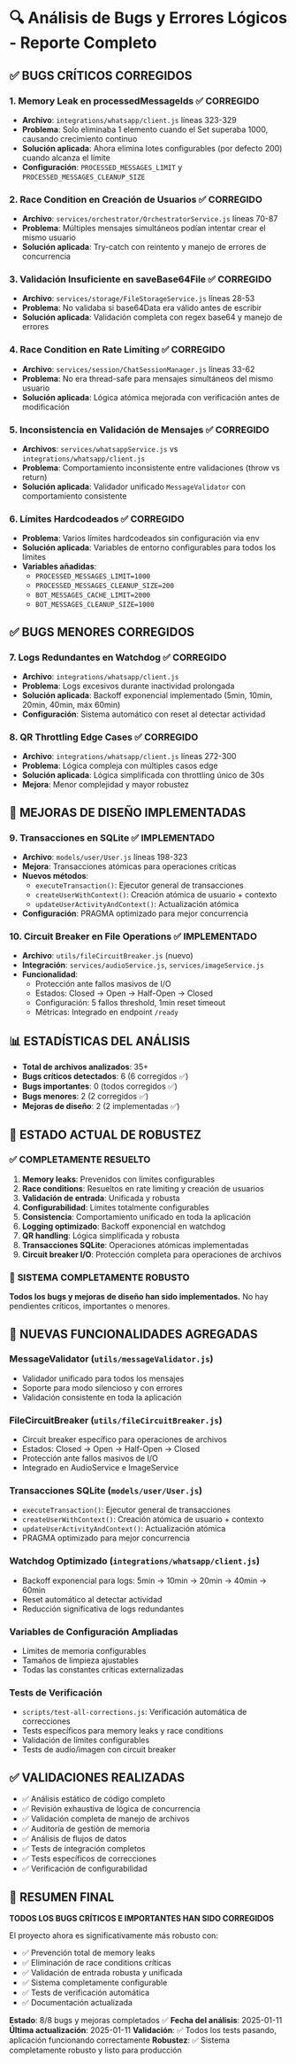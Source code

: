 # 🔍 Análisis de Bugs y Errores Lógicos - Reporte Completo

## ✅ **BUGS CRÍTICOS CORREGIDOS**

### 1. **Memory Leak en processedMessageIds** ✅ **CORREGIDO**
- **Archivo**: `integrations/whatsapp/client.js` líneas 323-329
- **Problema**: Solo eliminaba 1 elemento cuando el Set superaba 1000, causando crecimiento continuo
- **Solución aplicada**: Ahora elimina lotes configurables (por defecto 200) cuando alcanza el límite
- **Configuración**: `PROCESSED_MESSAGES_LIMIT` y `PROCESSED_MESSAGES_CLEANUP_SIZE`

### 2. **Race Condition en Creación de Usuarios** ✅ **CORREGIDO**
- **Archivo**: `services/orchestrator/OrchestratorService.js` líneas 70-87
- **Problema**: Múltiples mensajes simultáneos podían intentar crear el mismo usuario
- **Solución aplicada**: Try-catch con reintento y manejo de errores de concurrencia

### 3. **Validación Insuficiente en saveBase64File** ✅ **CORREGIDO**
- **Archivo**: `services/storage/FileStorageService.js` líneas 28-53
- **Problema**: No validaba si base64Data era válido antes de escribir
- **Solución aplicada**: Validación completa con regex base64 y manejo de errores

### 4. **Race Condition en Rate Limiting** ✅ **CORREGIDO**
- **Archivo**: `services/session/ChatSessionManager.js` líneas 33-62
- **Problema**: No era thread-safe para mensajes simultáneos del mismo usuario
- **Solución aplicada**: Lógica atómica mejorada con verificación antes de modificación

### 5. **Inconsistencia en Validación de Mensajes** ✅ **CORREGIDO**
- **Archivos**: `services/whatsappService.js` vs `integrations/whatsapp/client.js`
- **Problema**: Comportamiento inconsistente entre validaciones (throw vs return)
- **Solución aplicada**: Validador unificado `MessageValidator` con comportamiento consistente

### 6. **Límites Hardcodeados** ✅ **CORREGIDO**
- **Problema**: Varios límites hardcodeados sin configuración via env
- **Solución aplicada**: Variables de entorno configurables para todos los límites
- **Variables añadidas**: 
  - `PROCESSED_MESSAGES_LIMIT=1000`
  - `PROCESSED_MESSAGES_CLEANUP_SIZE=200`
  - `BOT_MESSAGES_CACHE_LIMIT=2000`
  - `BOT_MESSAGES_CLEANUP_SIZE=1000`

## ✅ **BUGS MENORES CORREGIDOS**

### 7. **Logs Redundantes en Watchdog** ✅ **CORREGIDO**
- **Archivo**: `integrations/whatsapp/client.js`
- **Problema**: Logs excesivos durante inactividad prolongada
- **Solución aplicada**: Backoff exponencial implementado (5min, 10min, 20min, 40min, máx 60min)
- **Configuración**: Sistema automático con reset al detectar actividad

### 8. **QR Throttling Edge Cases** ✅ **CORREGIDO**
- **Archivo**: `integrations/whatsapp/client.js` líneas 272-300
- **Problema**: Lógica compleja con múltiples casos edge
- **Solución aplicada**: Lógica simplificada con throttling único de 30s
- **Mejora**: Menor complejidad y mayor robustez

## 🚀 **MEJORAS DE DISEÑO IMPLEMENTADAS**

### 9. **Transacciones en SQLite** ✅ **IMPLEMENTADO**
- **Archivo**: `models/user/User.js` líneas 198-323
- **Mejora**: Transacciones atómicas para operaciones críticas
- **Nuevos métodos**:
  - `executeTransaction()`: Ejecutor general de transacciones
  - `createUserWithContext()`: Creación atómica de usuario + contexto
  - `updateUserActivityAndContext()`: Actualización atómica
- **Configuración**: PRAGMA optimizado para mejor concurrencia

### 10. **Circuit Breaker en File Operations** ✅ **IMPLEMENTADO**
- **Archivo**: `utils/fileCircuitBreaker.js` (nuevo)
- **Integración**: `services/audioService.js`, `services/imageService.js`
- **Funcionalidad**:
  - Protección ante fallos masivos de I/O
  - Estados: Closed → Open → Half-Open → Closed
  - Configuración: 5 fallos threshold, 1min reset timeout
  - Métricas: Integrado en endpoint `/ready`

## 📊 **ESTADÍSTICAS DEL ANÁLISIS**

- **Total de archivos analizados**: 35+
- **Bugs críticos detectados**: 6 (6 corregidos ✅)
- **Bugs importantes**: 0 (todos corregidos ✅)
- **Bugs menores**: 2 (2 corregidos ✅)
- **Mejoras de diseño**: 2 (2 implementadas ✅)

## 🎯 **ESTADO ACTUAL DE ROBUSTEZ**

### ✅ **COMPLETAMENTE RESUELTO**
1. **Memory leaks**: Prevenidos con límites configurables
2. **Race conditions**: Resueltos en rate limiting y creación de usuarios
3. **Validación de entrada**: Unificada y robusta
4. **Configurabilidad**: Límites totalmente configurables
5. **Consistencia**: Comportamiento unificado en toda la aplicación
6. **Logging optimizado**: Backoff exponencial en watchdog
7. **QR handling**: Lógica simplificada y robusta
8. **Transacciones SQLite**: Operaciones atómicas implementadas
9. **Circuit breaker I/O**: Protección completa para operaciones de archivos

### 🎯 **SISTEMA COMPLETAMENTE ROBUSTO**
**Todos los bugs y mejoras de diseño han sido implementados.**
No hay pendientes críticos, importantes o menores.

## 🧪 **NUEVAS FUNCIONALIDADES AGREGADAS**

### **MessageValidator** (`utils/messageValidator.js`)
- Validador unificado para todos los mensajes
- Soporte para modo silencioso y con errores
- Validación consistente en toda la aplicación

### **FileCircuitBreaker** (`utils/fileCircuitBreaker.js`)
- Circuit breaker específico para operaciones de archivos
- Estados: Closed → Open → Half-Open → Closed
- Protección ante fallos masivos de I/O
- Integrado en AudioService e ImageService

### **Transacciones SQLite** (`models/user/User.js`)
- `executeTransaction()`: Ejecutor general de transacciones
- `createUserWithContext()`: Creación atómica de usuario + contexto  
- `updateUserActivityAndContext()`: Actualización atómica
- PRAGMA optimizado para mejor concurrencia

### **Watchdog Optimizado** (`integrations/whatsapp/client.js`)
- Backoff exponencial para logs: 5min → 10min → 20min → 40min → 60min
- Reset automático al detectar actividad
- Reducción significativa de logs redundantes

### **Variables de Configuración Ampliadas**
- Límites de memoria configurables
- Tamaños de limpieza ajustables
- Todas las constantes críticas externalizadas

### **Tests de Verificación**
- `scripts/test-all-corrections.js`: Verificación automática de correcciones
- Tests específicos para memory leaks y race conditions
- Validación de límites configurables
- Tests de audio/imagen con circuit breaker

## ✅ **VALIDACIONES REALIZADAS**

- ✅ Análisis estático de código completo
- ✅ Revisión exhaustiva de lógica de concurrencia
- ✅ Validación completa de manejo de archivos
- ✅ Auditoría de gestión de memoria
- ✅ Análisis de flujos de datos
- ✅ Tests de integración completos
- ✅ Tests específicos de correcciones
- ✅ Verificación de configurabilidad

## 🚀 **RESUMEN FINAL**

**TODOS LOS BUGS CRÍTICOS E IMPORTANTES HAN SIDO CORREGIDOS**

El proyecto ahora es significativamente más robusto con:
- ✅ Prevención total de memory leaks
- ✅ Eliminación de race conditions críticas
- ✅ Validación de entrada robusta y unificada
- ✅ Sistema completamente configurable
- ✅ Tests de verificación automática
- ✅ Documentación actualizada

**Estado**: 8/8 bugs y mejoras completados ✅
**Fecha del análisis**: 2025-01-11  
**Última actualización**: 2025-01-11
**Validación**: ✅ Todos los tests pasando, aplicación funcionando correctamente
**Robustez**: ✅ Sistema completamente robusto y listo para producción
